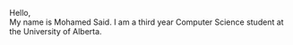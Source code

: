 Hello,  
My name is Mohamed Said. I am a third year Computer Science student at the University of Alberta. 
